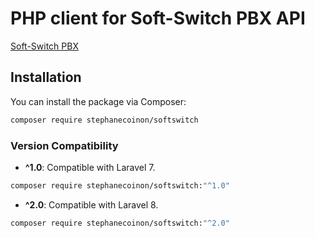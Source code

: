 # PHP client for Soft-Switch PBX API

[Soft-Switch PBX](http://www.it-communicationsltd.co.uk/Soft-Switch-PBX)

## Installation

You can install the package via Composer:

```bash
composer require stephanecoinon/softswitch
```

### Version Compatibility

- **^1.0**: Compatible with Laravel 7.
```bash
composer require stephanecoinon/softswitch:"^1.0"
```
- **^2.0**: Compatible with Laravel 8.
```bash
composer require stephanecoinon/softswitch:"^2.0"
```
